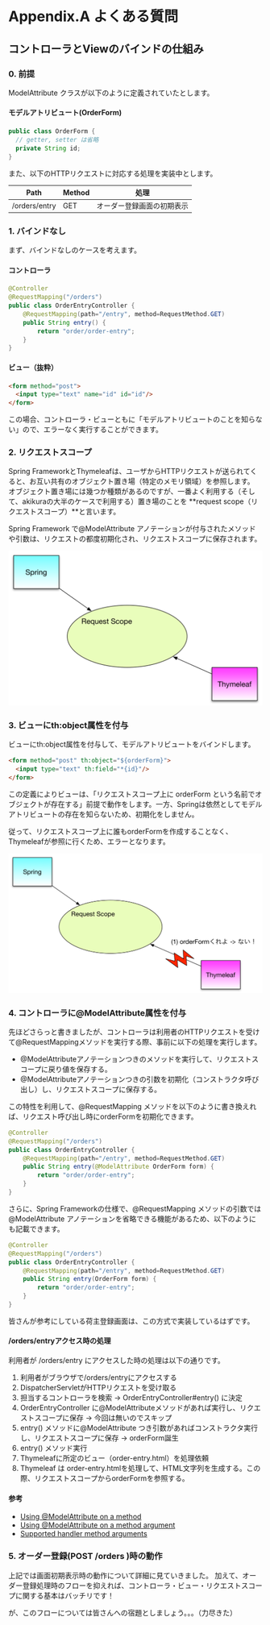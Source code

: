 # Appendix.A よくある質問

## コントローラとViewのバインドの仕組み

### 0. 前提
ModelAttribute クラスが以下のように定義されていたとします。

#### モデルアトリビュート(OrderForm)
```java
public class OrderForm {
  // getter, setter は省略
  private String id;
}
```

また、以下のHTTPリクエストに対応する処理を実装中とします。

| Path | Method | 処理 |
| -- | -- | -- |
| /orders/entry | GET | オーダー登録画面の初期表示 |


### 1. バインドなし
まず、バインドなしのケースを考えます。

#### コントローラ
```java
@Controller
@RequestMapping("/orders")
public class OrderEntryController {
	@RequestMapping(path="/entry", method=RequestMethod.GET)
	public String entry() {
		return "order/order-entry";
	}
}
```

#### ビュー（抜粋）
```html
<form method="post">
  <input type="text" name="id" id="id"/>
</form>
```
この場合、コントローラ・ビューともに「モデルアトリビュートのことを知らない」ので、エラーなく実行することができます。

### 2. リクエストスコープ
Spring FrameworkとThymeleafは、ユーザからHTTPリクエストが送られてくると、お互い共有のオブジェクト置き場（特定のメモリ領域）を参照します。
オブジェクト置き場には幾つか種類があるのですが、一番よく利用する（そして、akikuraの大半のケースで利用する）置き場のことを **request scope（リクエストスコープ）**と言います。

Spring Framework で@ModelAttribute アノテーションが付与されたメソッドや引数は、リクエストの都度初期化され、リクエストスコープに保存されます。

![](../images/appendix-0001.png)

### 3. ビューにth:object属性を付与

ビューにth:object属性を付与して、モデルアトリビュートをバインドします。

```html
<form method="post" th:object="${orderForm}">
  <input type="text" th:field="*{id}"/>
</form>
```

この定義によりビューは、「リクエストスコープ上に orderForm という名前でオブジェクトが存在する」前提で動作をします。一方、Springは依然としてモデルアトリビュートの存在を知らないため、初期化をしません。

従って、リクエストスコープ上に誰もorderFormを作成することなく、Thymeleafが参照に行くため、エラーとなります。

![](../images/appendix-0002.png)

### 4. コントローラに@ModelAttribute属性を付与
先ほどさらっと書きましたが、コントローラは利用者のHTTPリクエストを受けて@RequestMappingメソッドを実行する際、事前に以下の処理を実行します。

- @ModelAttributeアノテーションつきのメソッドを実行して、リクエストスコープに戻り値を保存する。
- @ModelAttributeアノテーションつきの引数を初期化（コンストラクタ呼び出し）し、リクエストスコープに保存する。

この特性を利用して、@RequestMapping メソッドを以下のように書き換えれば、リクエスト呼び出し時にorderFormを初期化できます。

```java
@Controller
@RequestMapping("/orders")
public class OrderEntryController {
	@RequestMapping(path="/entry", method=RequestMethod.GET)
	public String entry(@ModelAttribute OrderForm form) {
		return "order/order-entry";
	}
}
```

さらに、Spring Frameworkの仕様で、@RequestMapping メソッドの引数では @ModelAttribute アノテーションを省略できる機能があるため、以下のようにも記載できます。

```java
@Controller
@RequestMapping("/orders")
public class OrderEntryController {
	@RequestMapping(path="/entry", method=RequestMethod.GET)
	public String entry(OrderForm form) {
		return "order/order-entry";
	}
}
```

皆さんが参考にしている荷主登録画面は、この方式で実装しているはずです。

#### /orders/entryアクセス時の処理
利用者が /orders/entry にアクセスした時の処理は以下の通りです。

1. 利用者がブラウザで/orders/entryにアクセスする
2. DispatcherServletがHTTPリクエストを受け取る
  3. 担当するコントローラを検索 -> OrderEntryController#entry() に決定
  4. OrderEntryController に@ModelAttributeメソッドがあれば実行し、リクエストスコープに保存 -> 今回は無いのでスキップ
  5. entry() メソッドに@ModelAttribute つき引数があればコンストラクタ実行し、リクエストスコープに保存 -> orderForm誕生
6. entry() メソッド実行
  7. Thymeleafに所定のビュー（order-entry.html）を処理依頼
8. Thymeleaf は order-entry.htmlを処理して、HTML文字列を生成する。この際、リクエストスコープからorderFormを参照する。



#### 参考
- [Using @ModelAttribute on a method](http://docs.spring.io/spring/docs/current/spring-framework-reference/htmlsingle/#mvc-ann-modelattrib-methods)
- [Using @ModelAttribute on a method argument](http://docs.spring.io/spring/docs/current/spring-framework-reference/htmlsingle/#mvc-ann-modelattrib-method-args)
- [Supported handler method arguments](http://docs.spring.io/spring/docs/current/spring-framework-reference/htmlsingle/#portlet-ann-requestmapping-arguments)

### 5. オーダー登録(POST /orders )時の動作
上記では画面初期表示時の動作について詳細に見ていきました。
加えて、オーダー登録処理時のフローを抑えれば、コントローラ・ビュー・リクエストスコープに関する基本はバッチリです！

が、このフローについては皆さんへの宿題としましょう。。。（力尽きた）